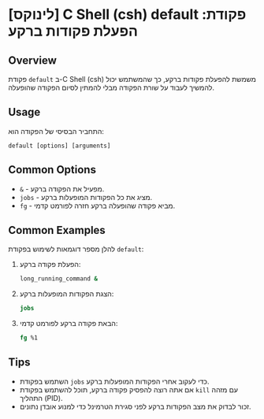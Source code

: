 # [לינוקס] C Shell (csh) default פקודת: הפעלת פקודות ברקע

## Overview
פקודת `default` ב-C Shell (csh) משמשת להפעלת פקודות ברקע, כך שהמשתמש יכול להמשיך לעבוד על שורת הפקודה מבלי להמתין לסיום הפקודה שהופעלה.

## Usage
התחביר הבסיסי של הפקודה הוא:

```
default [options] [arguments]
```

## Common Options
- `&` - מפעיל את הפקודה ברקע.
- `jobs` - מציג את כל הפקודות המופעלות ברקע.
- `fg` - מביא פקודה שהופעלה ברקע חזרה לפורמט קדמי.

## Common Examples
להלן מספר דוגמאות לשימוש בפקודת `default`:

1. הפעלת פקודה ברקע:
   ```csh
   long_running_command &
   ```

2. הצגת הפקודות המופעלות ברקע:
   ```csh
   jobs
   ```

3. הבאת פקודה ברקע לפורמט קדמי:
   ```csh
   fg %1
   ```

## Tips
- השתמש בפקודת `jobs` כדי לעקוב אחרי הפקודות המופעלות ברקע.
- אם אתה רוצה להפסיק פקודה ברקע, תוכל להשתמש בפקודת `kill` עם מזהה התהליך (PID).
- זכור לבדוק את מצב הפקודות ברקע לפני סגירת הטרמינל כדי למנוע אובדן נתונים.
